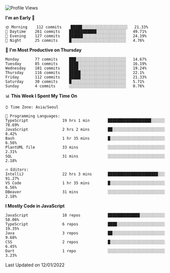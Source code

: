 <!--START_SECTION:waka-->
![Profile Views](http://img.shields.io/badge/Profile%20Views-0-blue)

**I'm an Early 🐤** 

```text
🌞 Morning    112 commits    █████░░░░░░░░░░░░░░░░░░░░   21.33% 
🌆 Daytime    261 commits    ████████████░░░░░░░░░░░░░   49.71% 
🌃 Evening    127 commits    ██████░░░░░░░░░░░░░░░░░░░   24.19% 
🌙 Night      25 commits     █░░░░░░░░░░░░░░░░░░░░░░░░   4.76%

```
📅 **I'm Most Productive on Thursday** 

```text
Monday       77 commits     ███░░░░░░░░░░░░░░░░░░░░░░   14.67% 
Tuesday      85 commits     ████░░░░░░░░░░░░░░░░░░░░░   16.19% 
Wednesday    101 commits    ████░░░░░░░░░░░░░░░░░░░░░   19.24% 
Thursday     116 commits    █████░░░░░░░░░░░░░░░░░░░░   22.1% 
Friday       112 commits    █████░░░░░░░░░░░░░░░░░░░░   21.33% 
Saturday     30 commits     █░░░░░░░░░░░░░░░░░░░░░░░░   5.71% 
Sunday       4 commits      ░░░░░░░░░░░░░░░░░░░░░░░░░   0.76%

```


📊 **This Week I Spent My Time On** 

```text
⌚︎ Time Zone: Asia/Seoul

💬 Programming Languages: 
TypeScript               19 hrs 1 min        ███████████████████░░░░░░   78.69% 
JavaScript               2 hrs 2 mins        ██░░░░░░░░░░░░░░░░░░░░░░░   8.42% 
Bash                     1 hr 35 mins        █░░░░░░░░░░░░░░░░░░░░░░░░   6.56% 
PlantUML file            33 mins             ░░░░░░░░░░░░░░░░░░░░░░░░░   2.31% 
SQL                      31 mins             ░░░░░░░░░░░░░░░░░░░░░░░░░   2.18%

🔥 Editors: 
IntelliJ                 22 hrs 3 mins       ██████████████████████░░░   91.27% 
VS Code                  1 hr 35 mins        █░░░░░░░░░░░░░░░░░░░░░░░░   6.56% 
DBeaver                  31 mins             ░░░░░░░░░░░░░░░░░░░░░░░░░   2.18%

```

**I Mostly Code in JavaScript** 

```text
JavaScript               18 repos            ██████████████░░░░░░░░░░░   58.06% 
TypeScript               6 repos             ████░░░░░░░░░░░░░░░░░░░░░   19.35% 
Java                     3 repos             ██░░░░░░░░░░░░░░░░░░░░░░░   9.68% 
CSS                      2 repos             █░░░░░░░░░░░░░░░░░░░░░░░░   6.45% 
Dart                     1 repo              ░░░░░░░░░░░░░░░░░░░░░░░░░   3.23%

```



 Last Updated on 12/01/2022
<!--END_SECTION:waka-->
